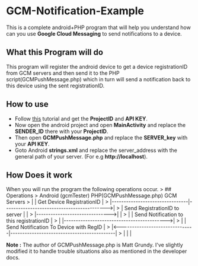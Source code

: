 GCM-Notification-Example
========================

This is a complete android+PHP program that will help you understand how can you use **Google Cloud Messaging** 
to send notifications to a device.

<h2>What this Program will do </h2>
This program will register the android device to get a device registrationID from GCM servers and then send it
to the PHP script(GCMPushMessage.php) which in turn will send a notification back to this device using the sent 
registrationID.

<h2>How to use</h2>

<ul>
<li>Follow <a href="http://developer.android.com/google/gcm/gs.html">this</a> tutorial and get the 
<b>ProjectID</b> and <b>API KEY</b>.</li>

<li>Now open the android project and open <b>MainActivity</b> and replace the <b>SENDER_ID</b> there with your 
<b>ProjectID</b>.</li>

<li>Then open <b>GCMPushMessage.php</b> and replace the <b>SERVER_key</b> with your <b>API KEY</b>.</li>
<li>Goto Android <b>strings.xml</b> and replace the server_address with the general path of your server.
(For e.g <b>http://localhost</b>).
</li>
</ul>


<h2>How Does it work</h2>
When you will run the program the following operations occur.
> ##  Operations
>     Android (gcmTester)           PHP(GCMPushMessage.php)                     GCM Servers
>     |                                |          Get Device RegistrationID         |
>     |--------------------------------|------------------------------------------->|
>     |  Send RegistrationID to server |                                            |
>     |------------------------------->|                                            |
>     |                                |   Send Notification to this registrationID |
>     |                                |------------------------------------------->|
>     |                                |   Send Notification To Device with RegID   |
>     |<-------------------------------|--------------------------------------------|
>     |                                |                                            |

**Note :** The author of GCMPushMessage.php is Matt Grundy. I've slightly modified it to handle trouble situations also as
mentioned in the developer docs.

